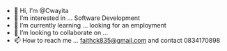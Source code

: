 - 👋 Hi, I’m @Cwayita
- 👀 I’m interested in ... Software Development
- 🌱 I’m currently learning ... looking for an employment
- 💞️ I’m looking to collaborate on ... 
- 📫 How to reach me ...
faithck835@gmail.com and contact 0834170898
<!---
Cwayita/Cwayita is a ✨ special ✨ repository because its `README.md` (this file) appears on your GitHub profile.
You can click the Preview link to take a look at your changes.
--->
